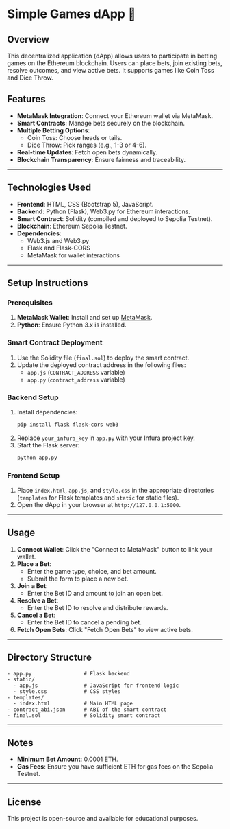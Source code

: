 # Simple Games dApp 🎲

## Overview
This decentralized application (dApp) allows users to participate in betting games on the Ethereum blockchain. Users can place bets, join existing bets, resolve outcomes, and view active bets. It supports games like Coin Toss and Dice Throw.

## Features
- **MetaMask Integration**: Connect your Ethereum wallet via MetaMask.
- **Smart Contracts**: Manage bets securely on the blockchain.
- **Multiple Betting Options**:
  - Coin Toss: Choose heads or tails.
  - Dice Throw: Pick ranges (e.g., 1-3 or 4-6).
- **Real-time Updates**: Fetch open bets dynamically.
- **Blockchain Transparency**: Ensure fairness and traceability.

---

## Technologies Used
- **Frontend**: HTML, CSS (Bootstrap 5), JavaScript.
- **Backend**: Python (Flask), Web3.py for Ethereum interactions.
- **Smart Contract**: Solidity (compiled and deployed to Sepolia Testnet).
- **Blockchain**: Ethereum Sepolia Testnet.
- **Dependencies**: 
  - Web3.js and Web3.py
  - Flask and Flask-CORS
  - MetaMask for wallet interactions

---

## Setup Instructions

### Prerequisites
1. **MetaMask Wallet**: Install and set up [MetaMask](https://metamask.io/).
2. **Python**: Ensure Python 3.x is installed.

### Smart Contract Deployment
1. Use the Solidity file (`final.sol`) to deploy the smart contract.
2. Update the deployed contract address in the following files:
   - `app.js` (`CONTRACT_ADDRESS` variable)
   - `app.py` (`contract_address` variable)

### Backend Setup
1. Install dependencies:
   ```bash
   pip install flask flask-cors web3
   ```
2. Replace `your_infura_key` in `app.py` with your Infura project key.
3. Start the Flask server:
   ```bash
   python app.py
   ```

### Frontend Setup
1. Place `index.html`, `app.js`, and `style.css` in the appropriate directories (`templates` for Flask templates and `static` for static files).
2. Open the dApp in your browser at `http://127.0.0.1:5000`.

---

## Usage
1. **Connect Wallet**: Click the "Connect to MetaMask" button to link your wallet.
2. **Place a Bet**:
   - Enter the game type, choice, and bet amount.
   - Submit the form to place a new bet.
3. **Join a Bet**:
   - Enter the Bet ID and amount to join an open bet.
4. **Resolve a Bet**:
   - Enter the Bet ID to resolve and distribute rewards.
5. **Cancel a Bet**:
   - Enter the Bet ID to cancel a pending bet.
6. **Fetch Open Bets**: Click "Fetch Open Bets" to view active bets.

---

## Directory Structure
```
- app.py                 # Flask backend
- static/
  - app.js               # JavaScript for frontend logic
  - style.css            # CSS styles
- templates/
  - index.html           # Main HTML page
- contract_abi.json      # ABI of the smart contract
- final.sol              # Solidity smart contract
```

---

## Notes
- **Minimum Bet Amount**: 0.0001 ETH.
- **Gas Fees**: Ensure you have sufficient ETH for gas fees on the Sepolia Testnet.

--- 

## License
This project is open-source and available for educational purposes.

